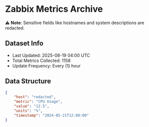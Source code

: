 # Zabbix Metrics Archive

⚠️ **Note**: Sensitive fields like hostnames and system descriptions are redacted.

## Dataset Info
- Last Updated: 2025-08-19 04:00 UTC
- Total Metrics Collected: 1158
- Update Frequency: Every (1) hour

## Data Structure
```json
{
    "host": "redacted",
    "metric": "CPU Usage",
    "value": "12.5",
    "units": "%",
    "timestamp": "2024-05-21T12:00:00"
}
```
